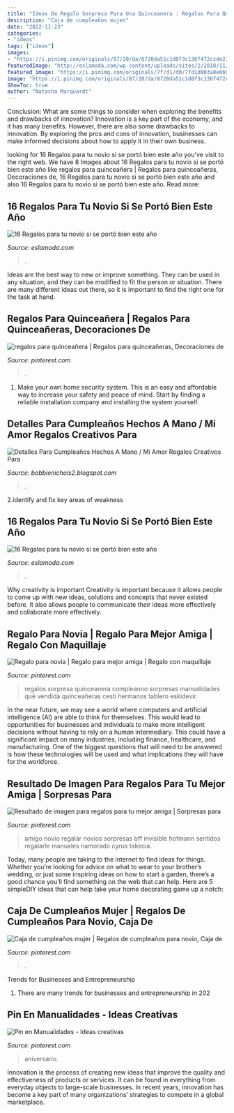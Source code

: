 ```yaml
---
title: "Ideas De Regalo Sorpresa Para Una Quinceanera : Regalos Para Quinceañera"
description: "Caja de cumpleaños mujer"
date: "2022-11-23"
categories:
- "ideas"
tags: ["ideas"]
images:
- "https://i.pinimg.com/originals/87/20/da/8720da51c1d0f3c136f472ccde2346cb.jpg"
featuredImage: "http://eslamoda.com/wp-content/uploads/sites/2/2018/11/regalos-lindos-para-tu-novio-1.jpg"
featured_image: "https://i.pinimg.com/originals/7f/d1/d0/7fd1d003a8e0695894ef7f4aeb297989.jpg"
image: "https://i.pinimg.com/originals/87/20/da/8720da51c1d0f3c136f472ccde2346cb.jpg"
ShowToc: true
author: "Natasha Marquardt"
---
```



Conclusion: What are some things to consider when exploring the benefits and drawbacks of innovation?
Innovation is a key part of the economy, and it has many benefits. However, there are also some drawbacks to innovation. By exploring the pros and cons of innovation, businesses can make informed decisions about how to apply it in their own business.

	

		
looking for 16 Regalos para tu novio si se portó bien este año you've visit to the right web. We have 8 Images about 16 Regalos para tu novio si se portó bien este año like regalos para quinceañera | Regalos para quinceañeras, Decoraciones de, 16 Regalos para tu novio si se portó bien este año and also 16 Regalos para tu novio si se portó bien este año. Read more:
		
    
## 16 Regalos Para Tu Novio Si Se Portó Bien Este Año

<img loading=lazy src="http://eslamoda.com/wp-content/uploads/sites/2/2018/11/regalos-lindos-para-tu-novio-1.jpg" onerror="this.onerror=null;this.src='https://tse1.mm.bing.net/th?id=OIP.Onaf1mWtJs1ROXxLmv5EmAHaJ4&amp;pid=15.1';" alt="16 Regalos para tu novio si se portó bien este año">

_Source: eslamoda.com_

>. 

	

Ideas are the best way to new or improve something. They can be used in any situation, and they can be modified to fit the person or situation. There are many different ideas out there, so it is important to find the right one for the task at hand.

    
## Regalos Para Quinceañera | Regalos Para Quinceañeras, Decoraciones De

<img loading=lazy src="https://i.pinimg.com/736x/a1/3f/9f/a13f9f5bc368f1dc004255c668dabb3f.jpg" onerror="this.onerror=null;this.src='https://tse3.mm.bing.net/th?id=OIP.iB1YtbrpU0RUIIXXvGoHKQHaJ4&amp;pid=15.1';" alt="regalos para quinceañera | Regalos para quinceañeras, Decoraciones de">

_Source: pinterest.com_

>. 

	

1. Make your own home security system. This is an easy and affordable way to increase your safety and peace of mind. Start by finding a reliable installation company and installing the system yourself.

    
## Detalles Para Cumpleaños Hechos A Mano / Mi Amor Regalos Creativos Para

<img loading=lazy src="https://i.pinimg.com/originals/87/20/da/8720da51c1d0f3c136f472ccde2346cb.jpg" onerror="this.onerror=null;this.src='https://tse2.mm.bing.net/th?id=OIP.P3EGfPrJjV7m007YKgehywHaNJ&amp;pid=15.1';" alt="Detalles Para Cumpleaños Hechos A Mano / Mi Amor Regalos Creativos Para">

_Source: bobbienichols2.blogspot.com_

>. 

	

2.identify and fix key areas of weakness 

    
## 16 Regalos Para Tu Novio Si Se Portó Bien Este Año

<img loading=lazy src="https://eslamoda.com/wp-content/uploads/sites/2/2018/11/regalos-lindos-para-tu-novio-11.jpg" onerror="this.onerror=null;this.src='https://tse1.mm.bing.net/th?id=OIP.NemyvkI3r2KNjnNFTJO81gHaNK&amp;pid=15.1';" alt="16 Regalos para tu novio si se portó bien este año">

_Source: eslamoda.com_

>. 

	

Why creativity is important
Creativity is important because it allows people to come up with new ideas, solutions and concepts that never existed before. It also allows people to communicate their ideas more effectively and collaborate more effectively.

    
## Regalo Para Novia | Regalo Para Mejor Amiga | Regalo Con Maquillaje

<img loading=lazy src="https://i.pinimg.com/originals/ba/5d/df/ba5ddf3e45e3b18eee40ae5083d5255c.jpg" onerror="this.onerror=null;this.src='https://tse4.mm.bing.net/th?id=OIP.hb2eHU49lzMz_T1HX8PB6gHaPm&amp;pid=15.1';" alt="Regalo para novia | Regalo para mejor amiga | Regalo con maquillaje">

_Source: pinterest.com_

>regalos sorpresa quinceanera compleanno sorpresas manualidades qué vendida quinceañeras cesti hermanos tablero eskidevir. 

	

In the near future, we may see a world where computers and artificial intelligence (AI) are able to think for themselves. This would lead to opportunities for businesses and individuals to make more intelligent decisions without having to rely on a human intermediary. This could have a significant impact on many industries, including finance, healthcare, and manufacturing. One of the biggest questions that will need to be answered is how these technologies will be used and what implications they will have for the workforce.

    
## Resultado De Imagen Para Regalos Para Tu Mejor Amiga | Sorpresas Para

<img loading=lazy src="https://i.pinimg.com/736x/6b/b2/36/6bb236ce6d6ad7983e0fdb1aa97e3233.jpg" onerror="this.onerror=null;this.src='https://tse4.mm.bing.net/th?id=OIP.EHUeA7TCuEa-IPq14zuvTgAAAA&amp;pid=15.1';" alt="Resultado de imagen para regalos para tu mejor amiga | Sorpresas para">

_Source: pinterest.com_

>amigo novio regalar novios sorpresas bff invisible hofmann sentidos regalarle manuales namorado cyrus takecia. 

	

Today, many people are taking to the internet to find ideas for things. Whether you’re looking for advice on what to wear to your brother’s wedding, or just some inspiring ideas on how to start a garden, there’s a good chance you’ll find something on the web that can help. Here are 5 simpleDIY ideas that can help take your home decorating game up a notch: 

    
## Caja De Cumpleaños Mujer | Regalos De Cumpleaños Para Novio, Caja De

<img loading=lazy src="https://i.pinimg.com/originals/7f/d1/d0/7fd1d003a8e0695894ef7f4aeb297989.jpg" onerror="this.onerror=null;this.src='https://tse1.mm.bing.net/th?id=OIP.Bos6eamBmW-a_44P2LItnwHaNK&amp;pid=15.1';" alt="Caja de cumpleaños mujer | Regalos de cumpleaños para novio, Caja de">

_Source: pinterest.com_

>. 

	

Trends for Businesses and Entrepreneurship
1. There are many trends for businesses and entrepreneurship in 202
    
## Pin En Manualidades - Ideas Creativas

<img loading=lazy src="https://i.pinimg.com/736x/52/50/9d/52509d6f514be8538e65974abfb8b2ab--ideas-aniversario-photo-balloons.jpg" onerror="this.onerror=null;this.src='https://tse3.mm.bing.net/th?id=OIP.7qIKoK1elJHXXF3Wnze9kQHaJ3&amp;pid=15.1';" alt="Pin en Manualidades - Ideas creativas">

_Source: pinterest.com_

>aniversario. 

	

Innovation is the process of creating new ideas that improve the quality and effectiveness of products or services. It can be found in everything from everyday objects to large-scale businesses. In recent years, innovation has become a key part of many organizations’ strategies to compete in a global marketplace.

